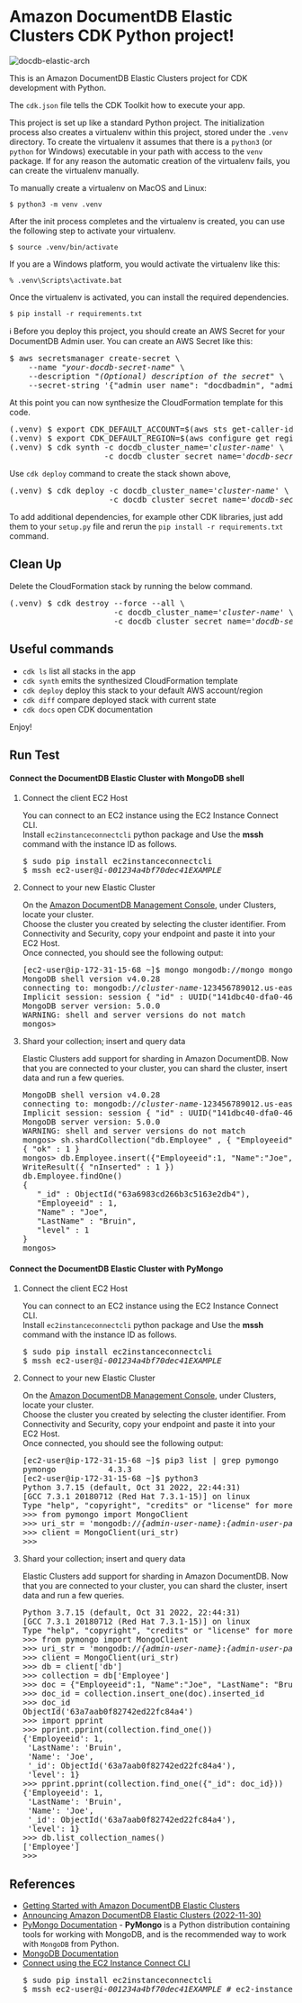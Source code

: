 
# Amazon DocumentDB Elastic Clusters CDK Python project!

![docdb-elastic-arch](./docdb-elastic-arch.svg)

This is an Amazon DocumentDB Elastic Clusters project for CDK development with Python.

The `cdk.json` file tells the CDK Toolkit how to execute your app.

This project is set up like a standard Python project.  The initialization
process also creates a virtualenv within this project, stored under the `.venv`
directory.  To create the virtualenv it assumes that there is a `python3`
(or `python` for Windows) executable in your path with access to the `venv`
package. If for any reason the automatic creation of the virtualenv fails,
you can create the virtualenv manually.

To manually create a virtualenv on MacOS and Linux:

```
$ python3 -m venv .venv
```

After the init process completes and the virtualenv is created, you can use the following
step to activate your virtualenv.

```
$ source .venv/bin/activate
```

If you are a Windows platform, you would activate the virtualenv like this:

```
% .venv\Scripts\activate.bat
```

Once the virtualenv is activated, you can install the required dependencies.

```
$ pip install -r requirements.txt
```

:information_source: Before you deploy this project, you should create an AWS Secret for your DocumentDB Admin user. You can create an AWS Secret like this:

<pre>
$ aws secretsmanager create-secret \
    --name <i>"your-docdb-secret-name"</i> \
    --description "<i>(Optional) description of the secret</i>" \
    --secret-string '{"admin_user_name": "docdbadmin", "admin_user_password": <i>"password_of_at_least_8_characters"</i>}'
</pre>

At this point you can now synthesize the CloudFormation template for this code.

<pre>
(.venv) $ export CDK_DEFAULT_ACCOUNT=$(aws sts get-caller-identity --query Account --output text)
(.venv) $ export CDK_DEFAULT_REGION=$(aws configure get region)
(.venv) $ cdk synth -c docdb_cluster_name='<i>cluster-name</i>' \
                    -c docdb_cluster_secret_name='<i>docdb-secret-name</i>'
</pre>

Use `cdk deploy` command to create the stack shown above,

<pre>
(.venv) $ cdk deploy -c docdb_cluster_name='<i>cluster-name</i>' \
                     -c docdb_cluster_secret_name='<i>docdb-secret-name</i>'
</pre>

To add additional dependencies, for example other CDK libraries, just add
them to your `setup.py` file and rerun the `pip install -r requirements.txt`
command.

## Clean Up

Delete the CloudFormation stack by running the below command.

<pre>
(.venv) $ cdk destroy --force --all \
                      -c docdb_cluster_name='<i>cluster-name</i>' \
                      -c docdb_cluster_secret_name='<i>docdb-secret-name</i>'
</pre>

## Useful commands

 * `cdk ls`          list all stacks in the app
 * `cdk synth`       emits the synthesized CloudFormation template
 * `cdk deploy`      deploy this stack to your default AWS account/region
 * `cdk diff`        compare deployed stack with current state
 * `cdk docs`        open CDK documentation

Enjoy!

## Run Test

#### Connect the DocumentDB Elastic Cluster with MongoDB shell

1. Connect the client EC2 Host

   You can connect to an EC2 instance using the EC2 Instance Connect CLI.<br/>
   Install `ec2instanceconnectcli` python package and Use the **mssh** command with the instance ID as follows.
   <pre>
   $ sudo pip install ec2instanceconnectcli
   $ mssh ec2-user@<i>i-001234a4bf70dec41EXAMPLE</i>
   </pre>

2. Connect to your new Elastic Cluster

   On the [Amazon DocumentDB Management Console](https://console.aws.amazon.com/docdb), under Clusters, locate your cluster.<br/>
   Choose the cluster you created by selecting the cluster identifier. From Connectivity and Security, copy your endpoint and paste it into your EC2 Host.<br/>
   Once connected, you should see the following output:
   <pre>
   [ec2-user@ip-172-31-15-68 ~]$ mongo mongodb://mongo mongodb://<i>{admin-user-name}</i>:<i>{admin-user-password}</i>@<i>cluster-name</i>-123456789012.us-east-1.docdb-elastic.amazonaws.com:27017 -ssl
   MongoDB shell version v4.0.28
   connecting to: mongodb://<i>cluster-name</i>-123456789012.us-east-1.docdb-elastic.amazonaws.com:27017/?gssapiServiceName=mongodb
   Implicit session: session { "id" : UUID("141dbc40-dfa0-46a0-8ab8-28cf56d89cb0") }
   MongoDB server version: 5.0.0
   WARNING: shell and server versions do not match
   mongos>
   </pre>

3. Shard your collection; insert and query data

   Elastic Clusters add support for sharding in Amazon DocumentDB. Now that you are connected to your cluster, you can shard the cluster, insert data and run a few queries.
   <pre>
   MongoDB shell version v4.0.28
   connecting to: mongodb://<i>cluster-name</i>-123456789012.us-east-1.docdb-elastic.amazonaws.com:27017/?gssapiServiceName=mongodb
   Implicit session: session { "id" : UUID("141dbc40-dfa0-46a0-8ab8-28cf56d89cb0") }
   MongoDB server version: 5.0.0
   WARNING: shell and server versions do not match
   mongos> sh.shardCollection("db.Employee" , { "Employeeid" : "hashed" })
   { "ok" : 1 }
   mongos> db.Employee.insert({"Employeeid":1, "Name":"Joe", "LastName": "Bruin", "level": 1 })
   WriteResult({ "nInserted" : 1 })
   db.Employee.findOne()
   {
      "_id" : ObjectId("63a6983cd266b3c5163e2db4"),
      "Employeeid" : 1,
      "Name" : "Joe",
      "LastName" : "Bruin",
      "level" : 1
   }
   mongos>
   </pre>

#### Connect the DocumentDB Elastic Cluster with PyMongo

1. Connect the client EC2 Host

   You can connect to an EC2 instance using the EC2 Instance Connect CLI.<br/>
   Install `ec2instanceconnectcli` python package and Use the **mssh** command with the instance ID as follows.
   <pre>
   $ sudo pip install ec2instanceconnectcli
   $ mssh ec2-user@<i>i-001234a4bf70dec41EXAMPLE</i>
   </pre>

2. Connect to your new Elastic Cluster

   On the [Amazon DocumentDB Management Console](https://console.aws.amazon.com/docdb), under Clusters, locate your cluster.<br/>
   Choose the cluster you created by selecting the cluster identifier. From Connectivity and Security, copy your endpoint and paste it into your EC2 Host.<br/>
   Once connected, you should see the following output:
   <pre>
   [ec2-user@ip-172-31-15-68 ~]$ pip3 list | grep pymongo
   pymongo           4.3.3
   [ec2-user@ip-172-31-15-68 ~]$ python3
   Python 3.7.15 (default, Oct 31 2022, 22:44:31)
   [GCC 7.3.1 20180712 (Red Hat 7.3.1-15)] on linux
   Type "help", "copyright", "credits" or "license" for more information.
   >>> from pymongo import MongoClient
   >>> uri_str = 'mongodb://<i>{admin-user-name}</i>:<i>{admin-user-password}</i>@<i>cluster-name</i>-123456789012.us-east-1.docdb-elastic.amazonaws.com:27017/?ssl=true'
   >>> client = MongoClient(uri_str)
   >>>
   </pre>

3. Shard your collection; insert and query data

   Elastic Clusters add support for sharding in Amazon DocumentDB. Now that you are connected to your cluster, you can shard the cluster, insert data and run a few queries.
   <pre>
   Python 3.7.15 (default, Oct 31 2022, 22:44:31)
   [GCC 7.3.1 20180712 (Red Hat 7.3.1-15)] on linux
   Type "help", "copyright", "credits" or "license" for more information.
   >>> from pymongo import MongoClient
   >>> uri_str = 'mongodb://<i>{admin-user-name}</i>:<i>{admin-user-password}</i>@<i>cluster-name</i>-123456789012.us-east-1.docdb-elastic.amazonaws.com:27017/?ssl=true'
   >>> client = MongoClient(uri_str)
   >>> db = client['db']
   >>> collection = db['Employee']
   >>> doc = {"Employeeid":1, "Name":"Joe", "LastName": "Bruin", "level": 1 }
   >>> doc_id = collection.insert_one(doc).inserted_id
   >>> doc_id
   ObjectId('63a7aab0f82742ed22fc84a4')
   >>> import pprint
   >>> pprint.pprint(collection.find_one())
   {'Employeeid': 1,
    'LastName': 'Bruin',
    'Name': 'Joe',
    '_id': ObjectId('63a7aab0f82742ed22fc84a4'),
    'level': 1}
   >>> pprint.pprint(collection.find_one({"_id": doc_id}))
   {'Employeeid': 1,
    'LastName': 'Bruin',
    'Name': 'Joe',
    '_id': ObjectId('63a7aab0f82742ed22fc84a4'),
    'level': 1}
   >>> db.list_collection_names()
   ['Employee']
   >>>
   </pre>

## References

 * [Getting Started with Amazon DocumentDB Elastic Clusters](https://docs.aws.amazon.com/documentdb/latest/developerguide/elastic-get-started.html)
 * [Announcing Amazon DocumentDB Elastic Clusters (2022-11-30)](https://aws.amazon.com/ko/blogs/aws/announcing-amazon-documentdb-elastic-clusters/)
 * [PyMongo Documentation](https://pymongo.readthedocs.io/en/stable/) - **PyMongo** is a Python distribution containing tools for working with MongoDB, and is the recommended way to work with `MongoDB` from Python.
 * [MongoDB Documentation](https://www.mongodb.com/docs/manual/)
 * [Connect using the EC2 Instance Connect CLI](https://docs.aws.amazon.com/AWSEC2/latest/UserGuide/ec2-instance-connect-methods.html#ec2-instance-connect-connecting-ec2-cli)
   <pre>
   $ sudo pip install ec2instanceconnectcli
   $ mssh ec2-user@<i>i-001234a4bf70dec41EXAMPLE</i> # ec2-instance-id
   </pre>

